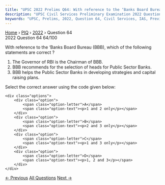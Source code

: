 ```yaml
---
title: "UPSC 2022 Prelims Q64: With reference to the ‘Banks Board Bureau (BBB), which of th..."
description: "UPSC Civil Services Preliminary Examination 2022 Question 64 with options and answer"
keywords: "UPSC, Prelims, 2022, Question 64, Civil Services, IAS, Previous Year Questions"
---
```


<nav class="breadcrumb">
    <a href="../../">Home</a>
    <span>›</span>
    <a href="../">PIQ</a>
    <span>›</span>
    <a href="./">2022</a>
    <span>›</span>
    <span>Question 64</span>
</nav>

<div class="question-header">
    <div class="question-meta">
        <span class="year-badge">2022</span>
        <span class="question-number">Question 64</span>
        <span class="progress">64/100</span>
    </div>
    <div class="progress-bar">
        <div class="progress-fill" style="width: 64.0%"></div>
    </div>
</div>

<div class="question-content">
    <div class="question-text">
        <p>With reference to the ‘Banks Board Bureau (BBB), which of the following<br />
statements are correct ?</p>
<ol>
<li>The Governor of RBI is the Chairman of BBB.</li>
<li>BBB recommends for the selection of heads for Public Sector Banks.</li>
<li>BBB helps the Public Sector Banks in developing strategies and capital raising plans.</li>
</ol>
<p>Select the correct answer using the code given below:</p>
    </div>
    
    <div class="options">
        <div class="option">
            <span class="option-letter">A</span>
            <span class="option-text"><p>1 and 2 only</p></span>
        </div>
        <div class="option">
            <span class="option-letter">B</span>
            <span class="option-text"><p>2 and 3 only</p></span>
        </div>
        <div class="option">
            <span class="option-letter">C</span>
            <span class="option-text"><p>1 and 3 only</p></span>
        </div>
        <div class="option">
            <span class="option-letter">D</span>
            <span class="option-text"><p>1, 2 and 3</p></span>
        </div>
    </div>
</div>

<div class="question-nav">
    <a href="../q063-consider-the-following-statements-1-in-india-credi/" class="nav-btn prev">← Previous</a>
    <a href="../" class="nav-btn center">All Questions</a>
    <a href="../q065-with-reference-to-convertible-bonds-consider-the-f/" class="nav-btn next">Next →</a>
</div>

